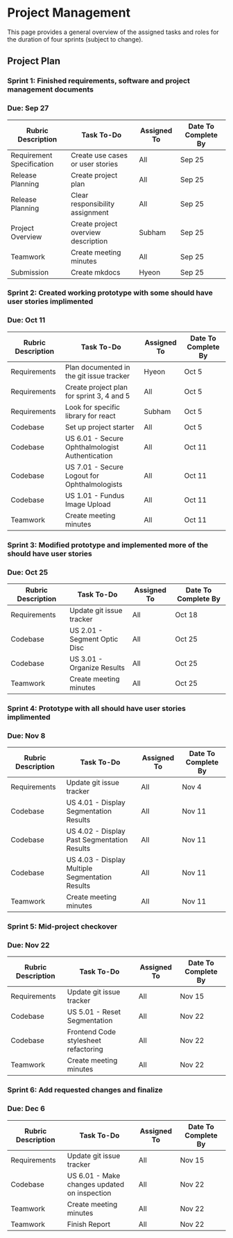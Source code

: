 # Project Management

This page provides a general overview of the assigned tasks and roles for the duration of four sprints (subject to change).

## **Project Plan**

### **Sprint 1: Finished requirements, software and project management documents**

### **Due: Sep 27**

| Rubric Description        | Task To-Do                          | Assigned To | Date To Complete By |
| ------------------------- | ----------------------------------- | ----------- | ------------------- |
| Requirement Specification | Create use cases or user stories    | All         | Sep 25              |
| Release Planning          | Create project plan                 | All         | Sep 25              |
| Release Planning          | Clear responsibility assignment     | All         | Sep 25              |
| Project Overview          | Create project overview description | Subham      | Sep 25              |
| Teamwork                  | Create meeting minutes              | All         | Sep 25              |
| Submission                | Create mkdocs                       | Hyeon       | Sep 25              |

### **Sprint 2: Created working prototype with some should have user stories implimented**

### **Due: Oct 11**

| Rubric Description | Task To-Do                                      | Assigned To | Date To Complete By |
| ------------------ | ----------------------------------------------- | ----------- | ------------------- |
| Requirements       | Plan documented in the git issue tracker        | Hyeon       | Oct 5               |
| Requirements       | Create project plan for sprint 3, 4 and 5       | All         | Oct 5               |
| Requirements       | Look for specific library for react             | Subham      | Oct 5               |
| Codebase           | Set up project starter                          | All         | Oct 5               |
| Codebase           | US 6.01 - Secure Ophthalmologist Authentication | All         | Oct 11              |
| Codebase           | US 7.01 - Secure Logout for Ophthalmologists    | All         | Oct 11              |
| Codebase           | US 1.01 - Fundus Image Upload                   | All         | Oct 11              |
| Teamwork           | Create meeting minutes                          | All         | Oct 11              |

### **Sprint 3: Modified prototype and implemented more of the should have user stories**

### **Due: Oct 25**

| Rubric Description | Task To-Do                   | Assigned To | Date To Complete By |
| ------------------ | ---------------------------- | ----------- | ------------------- |
| Requirements       | Update git issue tracker     | All         | Oct 18              |
| Codebase           | US 2.01 - Segment Optic Disc | All         | Oct 25              |
| Codebase           | US 3.01 - Organize Results   | All         | Oct 25              |
| Teamwork           | Create meeting minutes       | All         | Oct 25              |

### **Sprint 4: Prototype with all should have user stories implimented**

### **Due: Nov 8**

| Rubric Description | Task To-Do                                      | Assigned To | Date To Complete By |
| ------------------ | ----------------------------------------------- | ----------- | ------------------- |
| Requirements       | Update git issue tracker                        | All         | Nov 4               |
| Codebase           | US 4.01 - Display Segmentation Results          | All         | Nov 11              |
| Codebase           | US 4.02 - Display Past Segmentation Results     | All         | Nov 11              |
| Codebase           | US 4.03 - Display Multiple Segmentation Results | All         | Nov 11              |
| Teamwork           | Create meeting minutes                          | All         | Nov 11              |

### **Sprint 5: Mid-project checkover**

### **Due: Nov 22**

| Rubric Description | Task To-Do                           | Assigned To | Date To Complete By |
| ------------------ | ------------------------------------ | ----------- | ------------------- |
| Requirements       | Update git issue tracker             | All         | Nov 15              |
| Codebase           | US 5.01 - Reset Segmentation         | All         | Nov 22              |
| Codebase           | Frontend Code stylesheet refactoring | All         | Nov 22              |
| Teamwork           | Create meeting minutes               | All         | Nov 22              |

### **Sprint 6: Add requested changes and finalize**

### **Due: Dec 6**

| Rubric Description | Task To-Do                                   | Assigned To | Date To Complete By |
| ------------------ | -------------------------------------------- | ----------- | ------------------- |
| Requirements       | Update git issue tracker                     | All         | Nov 15              |
| Codebase           | US 6.01 - Make changes updated on inspection | All         | Nov 22              |
| Teamwork           | Create meeting minutes                       | All         | Nov 22              |
| Teamwork           | Finish Report                                | All         | Nov 22              |
